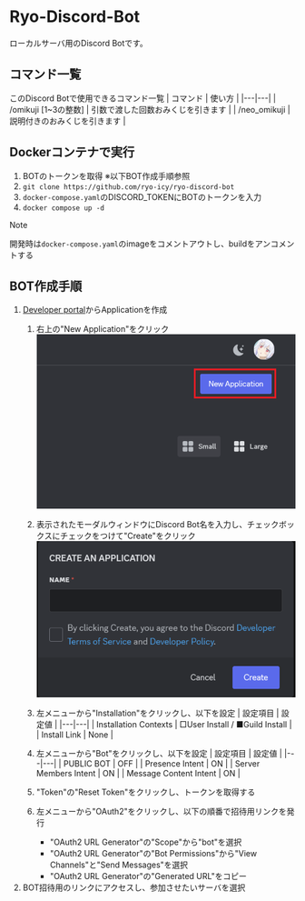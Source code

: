 # Ryo-Discord-Bot
ローカルサーバ用のDiscord Botです。

## コマンド一覧
このDiscord Botで使用できるコマンド一覧
| コマンド | 使い方 |
|---|---|
| /omikuji [1~3の整数] | 引数で渡した回数おみくじを引きます |
| /neo_omikuji | 説明付きのおみくじを引きます |

## Dockerコンテナで実行
1. BOTのトークンを取得 ※以下BOT作成手順参照
2. `git clone https://github.com/ryo-icy/ryo-discord-bot`
3. `docker-compose.yaml`のDISCORD_TOKENにBOTのトークンを入力
4. `docker compose up -d`

> [!NOTE]
> 開発時は`docker-compose.yaml`のimageをコメントアウトし、buildをアンコメントする

## BOT作成手順
1. [Developer portal](https://discord.com/developers/applications/)からApplicationを作成
    1. 右上の"New Application"をクリック
        ![](./doc/img/step1.png)

    2. 表示されたモーダルウィンドウにDiscord Bot名を入力し、チェックボックスにチェックをつけて"Create"をクリック
        ![](./doc/img/step2.png)
    
    3. 左メニューから"Installation"をクリックし、以下を設定
        | 設定項目 | 設定値 |
        |---|---|
        | Installation Contexts | □User Install / ■Guild Install |
        | Install Link | None |
    
    4. 左メニューから"Bot"をクリックし、以下を設定
        | 設定項目 | 設定値 |
        |---|---|
        | PUBLIC BOT | OFF |
        | Presence Intent | ON |
        | Server Members Intent | ON |
        | Message Content Intent | ON |
    
    5. "Token"の"Reset Token"をクリックし、トークンを取得する

    6. 左メニューから"OAuth2"をクリックし、以下の順番で招待用リンクを発行
        - "OAuth2 URL Generator"の"Scope"から"bot"を選択
        - "OAuth2 URL Generator"の"Bot Permissions"から"View Channels"と"Send Messages"を選択
        - "OAuth2 URL Generator"の"Generated URL"をコピー
2. BOT招待用のリンクにアクセスし、参加させたいサーバを選択